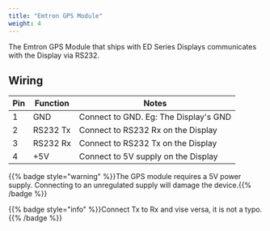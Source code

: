 ```yaml
---
title: "Emtron GPS Module"
weight: 4
---
```


The Emtron GPS Module that ships with ED Series Displays communicates with the Display via RS232.

## Wiring
| Pin | Function | Notes                                 |
| --- | ---------| ------------------------------------- |
| 1   | GND      | Connect to GND. Eg: The Display's GND |
| 2   | RS232 Tx | Connect to RS232 Rx on the Display    |
| 3   | RS232 Rx | Connect to RS232 Tx on the Display    |
| 4   | +5V      | Connect to 5V supply on the Display   |

{{% badge style="warning" %}}The GPS module requires a 5V power supply. Connecting to an unregulated supply will damage the device.{{% /badge %}}

{{% badge style="info" %}}Connect Tx to Rx and vise versa, it is not a typo.{{% /badge %}}

